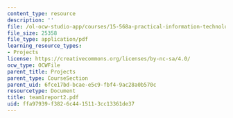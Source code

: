 ```yaml
---
content_type: resource
description: ''
file: /ol-ocw-studio-app/courses/15-568a-practical-information-technology-management-spring-2005/ffa97939f3826c4415113cc13361de37_team1report2.pdf
file_size: 25358
file_type: application/pdf
learning_resource_types:
- Projects
license: https://creativecommons.org/licenses/by-nc-sa/4.0/
ocw_type: OCWFile
parent_title: Projects
parent_type: CourseSection
parent_uid: 6fce17bd-bcae-e5c9-fbf4-9ac28a0b570c
resourcetype: Document
title: team1report2.pdf
uid: ffa97939-f382-6c44-1511-3cc13361de37
---
```

